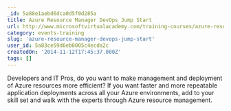 ```yaml
---
_id: 5a88e1aebd6dca0d5f0d285a
title: Azure Resource Manager DevOps Jump Start
url: http://www.microsoftvirtualacademy.com/training-courses/azure-resource-manager-devops-jump-start
category: events-training
slug: 'azure-resource-manager-devops-jump-start'
user_id: 5a83ce59d6eb0005c4ecda2c
createdOn: '2014-11-12T17:45:37.000Z'
tags: []
---
```


Developers and IT Pros, do you want to make management and deployment of Azure resources more efficient? If you want faster and more repeatable application deployments across all your Azure environments, add to your skill set and walk with the experts through Azure resource management.
